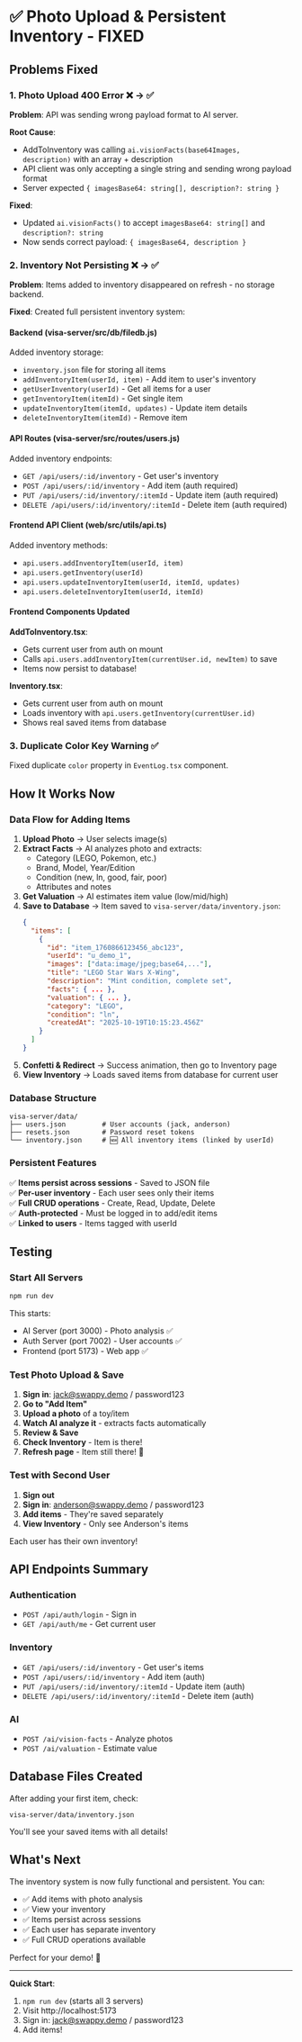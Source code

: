 # ✅ Photo Upload & Persistent Inventory - FIXED

## Problems Fixed

### 1. **Photo Upload 400 Error** ❌ → ✅
**Problem**: API was sending wrong payload format to AI server.

**Root Cause**: 
- AddToInventory was calling `ai.visionFacts(base64Images, description)` with an array + description
- API client was only accepting a single string and sending wrong payload format
- Server expected `{ imagesBase64: string[], description?: string }`

**Fixed**: 
- Updated `ai.visionFacts()` to accept `imagesBase64: string[]` and `description?: string`
- Now sends correct payload: `{ imagesBase64, description }`

### 2. **Inventory Not Persisting** ❌ → ✅
**Problem**: Items added to inventory disappeared on refresh - no storage backend.

**Fixed**: Created full persistent inventory system:

#### Backend (visa-server/src/db/filedb.js)
Added inventory storage:
- `inventory.json` file for storing all items
- `addInventoryItem(userId, item)` - Add item to user's inventory
- `getUserInventory(userId)` - Get all items for a user
- `getInventoryItem(itemId)` - Get single item
- `updateInventoryItem(itemId, updates)` - Update item details
- `deleteInventoryItem(itemId)` - Remove item

#### API Routes (visa-server/src/routes/users.js)
Added inventory endpoints:
- `GET /api/users/:id/inventory` - Get user's inventory
- `POST /api/users/:id/inventory` - Add item (auth required)
- `PUT /api/users/:id/inventory/:itemId` - Update item (auth required)
- `DELETE /api/users/:id/inventory/:itemId` - Delete item (auth required)

#### Frontend API Client (web/src/utils/api.ts)
Added inventory methods:
- `api.users.addInventoryItem(userId, item)`
- `api.users.getInventory(userId)`
- `api.users.updateInventoryItem(userId, itemId, updates)`
- `api.users.deleteInventoryItem(userId, itemId)`

#### Frontend Components Updated
**AddToInventory.tsx**:
- Gets current user from auth on mount
- Calls `api.users.addInventoryItem(currentUser.id, newItem)` to save
- Items now persist to database!

**Inventory.tsx**:
- Gets current user from auth on mount
- Loads inventory with `api.users.getInventory(currentUser.id)`
- Shows real saved items from database

### 3. **Duplicate Color Key Warning** ✅
Fixed duplicate `color` property in `EventLog.tsx` component.

## How It Works Now

### Data Flow for Adding Items

1. **Upload Photo** → User selects image(s)
2. **Extract Facts** → AI analyzes photo and extracts:
   - Category (LEGO, Pokemon, etc.)
   - Brand, Model, Year/Edition
   - Condition (new, ln, good, fair, poor)
   - Attributes and notes
3. **Get Valuation** → AI estimates item value (low/mid/high)
4. **Save to Database** → Item saved to `visa-server/data/inventory.json`:
   ```json
   {
     "items": [
       {
         "id": "item_1760866123456_abc123",
         "userId": "u_demo_1",
         "images": ["data:image/jpeg;base64,..."],
         "title": "LEGO Star Wars X-Wing",
         "description": "Mint condition, complete set",
         "facts": { ... },
         "valuation": { ... },
         "category": "LEGO",
         "condition": "ln",
         "createdAt": "2025-10-19T10:15:23.456Z"
       }
     ]
   }
   ```
5. **Confetti & Redirect** → Success animation, then go to Inventory page
6. **View Inventory** → Loads saved items from database for current user

### Database Structure

```
visa-server/data/
├── users.json         # User accounts (jack, anderson)
├── resets.json        # Password reset tokens
└── inventory.json     # 🆕 All inventory items (linked by userId)
```

### Persistent Features

✅ **Items persist across sessions** - Saved to JSON file  
✅ **Per-user inventory** - Each user sees only their items  
✅ **Full CRUD operations** - Create, Read, Update, Delete  
✅ **Auth-protected** - Must be logged in to add/edit items  
✅ **Linked to users** - Items tagged with userId  

## Testing

### Start All Servers
```bash
npm run dev
```

This starts:
- AI Server (port 3000) - Photo analysis ✅
- Auth Server (port 7002) - User accounts ✅
- Frontend (port 5173) - Web app ✅

### Test Photo Upload & Save

1. **Sign in**: jack@swappy.demo / password123
2. **Go to "Add Item"**
3. **Upload a photo** of a toy/item
4. **Watch AI analyze it** - extracts facts automatically
5. **Review & Save**
6. **Check Inventory** - Item is there!
7. **Refresh page** - Item still there! 🎉

### Test with Second User

1. **Sign out**
2. **Sign in**: anderson@swappy.demo / password123
3. **Add items** - They're saved separately
4. **View Inventory** - Only see Anderson's items

Each user has their own inventory!

## API Endpoints Summary

### Authentication
- `POST /api/auth/login` - Sign in
- `GET /api/auth/me` - Get current user

### Inventory
- `GET /api/users/:id/inventory` - Get user's items
- `POST /api/users/:id/inventory` - Add item (auth)
- `PUT /api/users/:id/inventory/:itemId` - Update item (auth)
- `DELETE /api/users/:id/inventory/:itemId` - Delete item (auth)

### AI
- `POST /ai/vision-facts` - Analyze photos
- `POST /ai/valuation` - Estimate value

## Database Files Created

After adding your first item, check:
```
visa-server/data/inventory.json
```

You'll see your saved items with all details!

## What's Next

The inventory system is now fully functional and persistent. You can:
- ✅ Add items with photo analysis
- ✅ View your inventory
- ✅ Items persist across sessions
- ✅ Each user has separate inventory
- ✅ Full CRUD operations available

Perfect for your demo! 🚀

---

**Quick Start**:
1. `npm run dev` (starts all 3 servers)
2. Visit http://localhost:5173
3. Sign in: jack@swappy.demo / password123
4. Add items!

